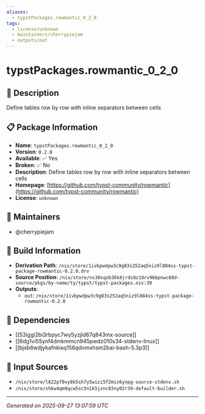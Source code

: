 ```yaml
---
aliases:
  - typstPackages.rowmantic_0_2_0
tags:
  - license/unknown
  - maintainers/cherrypiejam
  - outputs/out
---
```


# typstPackages.rowmantic_0_2_0

## 📝 Description

Define tables row by row with inline separators between cells

## 📋 Package Information

- **Name**: `typstPackages.rowmantic_0_2_0`
- **Version**: `0.2.0`
- **Available**: ✅ Yes
- **Broken**: ✅ No
- **Description**: Define tables row by row with inline separators between cells
- **Homepage**: [https://github.com/typst-community/rowmantic](https://github.com/typst-community/rowmantic)
- **License**: `unknown`
## 👥 Maintainers

- @cherrypiejam


## 🔧 Build Information

- **Derivation Path**: `/nix/store/1ivbpwdpw3c9g83s252aq5niz9l884ss-typst-package-rowmantic-0.2.0.drv`
- **Source Position**: `/nix/store/ns30sqxb36k8jrds8z18rv96bpnwc60d-source/pkgs/by-name/ty/typst/typst-packages.nix:39`
- **Outputs**:
  - `out`:  `/nix/store/1ivbpwdpw3c9g83s252aq5niz9l884ss-typst-package-rowmantic-0.2.0`

## 🔗 Dependencies

- [[53iggi2bi3rbpyc7wy5yzjld67q843mx-source]]
- [[6dg1vi55ynf4dmkmmcn945pwdz010s34-stdenv-linux]]
- [[bjsb6wdjykafnkixq156qdvmxhsm2bai-bash-5.3p3]]

## 📁 Input Sources

- `/nix/store/l622p70vy8k5sh7y5wizi5f2mic6ynpg-source-stdenv.sh`
- `/nix/store/shkw4qm9qcw5sc5n1k5jznc83ny02r39-default-builder.sh`

---
*Generated on 2025-09-27 13:07:59 UTC*
